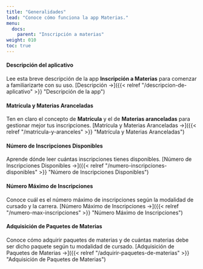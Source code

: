 ```yaml
---
title: "Generalidades"
lead: "Conoce cómo funciona la app Materias."
menu:
  docs:
    parent: "Inscripción a materias"
weight: 010
toc: true
---
```


#### Descripción del aplicativo

Lee esta breve descripción de la app **Inscripción a Materias** para comenzar a familiarizarte con su uso. [Descripción →]({{< relref "/descripcion-de-aplicativo" >}} "Descripción de la app")

#### Matrícula y Materias Aranceladas

Ten en claro el concepto de **Matrícula** y el de **Materias aranceladas** para gestionar mejor tus inscripciones. [Matrícula y Materias Aranceladas →]({{< relref "/matricula-y-aranceles" >}} "Matrícula y Materias Aranceladas")

#### Número de Inscripciones Disponibles

Aprende dónde leer cuántas inscripciones tienes disponibles. [Número de Inscripciones Disponibles →]({{< relref "/numero-inscripciones-disponibles" >}} "Número de Inscripciones Disponibles")

#### Número Máximo de Inscripciones

Conoce cuál es el número máximo de inscripciones según la modalidad de cursado y la carrera. [Número Máximo de Inscripciones →]({{< relref "/numero-max-inscripciones" >}} "Número Máximo de Inscripciones")

#### Adquisición de Paquetes de Materias

Conoce cómo adquirir paquetes de materias y de cuántas materias debe ser dicho paquete según tu modalidad de cursado. [Adquisición de Paquetes de Materias →]({{< relref "/adquirir-paquetes-de-materias" >}} "Adquisición de Paquetes de Materias")